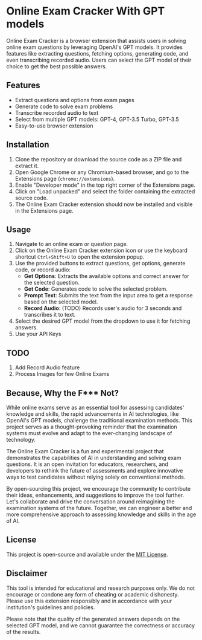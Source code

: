 # Online Exam Cracker With GPT models

Online Exam Cracker is a browser extension that assists users in solving online exam questions by leveraging OpenAI's GPT models. It provides features like extracting questions, fetching options, generating code, and even transcribing recorded audio. Users can select the GPT model of their choice to get the best possible answers.

## Features

- Extract questions and options from exam pages
- Generate code to solve exam problems
- Transcribe recorded audio to text
- Select from multiple GPT models: GPT-4, GPT-3.5 Turbo, GPT-3.5
- Easy-to-use browser extension

## Installation

1. Clone the repository or download the source code as a ZIP file and extract it.
2. Open Google Chrome or any Chromium-based browser, and go to the Extensions page (`chrome://extensions`).
3. Enable "Developer mode" in the top right corner of the Extensions page.
4. Click on "Load unpacked" and select the folder containing the extracted source code.
5. The Online Exam Cracker extension should now be installed and visible in the Extensions page.

## Usage

1. Navigate to an online exam or question page.
2. Click on the Online Exam Cracker extension icon or use the keyboard shortcut `Ctrl+Shift+U` to open the extension popup.
3. Use the provided buttons to extract questions, get options, generate code, or record audio:
   - **Get Options**: Extracts the available options and correct answer for the selected question.
   - **Get Code**: Generates code to solve the selected problem.
   - **Prompt Text**: Submits the text from the input area to get a response based on the selected model.
   - **Record Audio**: (TODO) Records user's audio for 3 seconds and transcribes it to text.
4. Select the desired GPT model from the dropdown to use it for fetching answers.
5. Use your API Keys

## TODO

1. Add Record Audio feature
2. Process Images for few Online Exams

## Because, Why the F\*\*\* Not?

While online exams serve as an essential tool for assessing candidates' knowledge and skills, the rapid advancements in AI technologies, like OpenAI's GPT models, challenge the traditional examination methods. This project serves as a thought-provoking reminder that the examination systems must evolve and adapt to the ever-changing landscape of technology.

The Online Exam Cracker is a fun and experimental project that demonstrates the capabilities of AI in understanding and solving exam questions. It is an open invitation for educators, researchers, and developers to rethink the future of assessments and explore innovative ways to test candidates without relying solely on conventional methods.

By open-sourcing this project, we encourage the community to contribute their ideas, enhancements, and suggestions to improve the tool further. Let's collaborate and drive the conversation around reimagining the examination systems of the future. Together, we can engineer a better and more comprehensive approach to assessing knowledge and skills in the age of AI.

## License

This project is open-source and available under the [MIT License](https://opensource.org/licenses/MIT).

## Disclaimer

This tool is intended for educational and research purposes only. We do not encourage or condone any form of cheating or academic dishonesty. Please use this extension responsibly and in accordance with your institution's guidelines and policies.

Please note that the quality of the generated answers depends on the selected GPT model, and we cannot guarantee the correctness or accuracy of the results.
